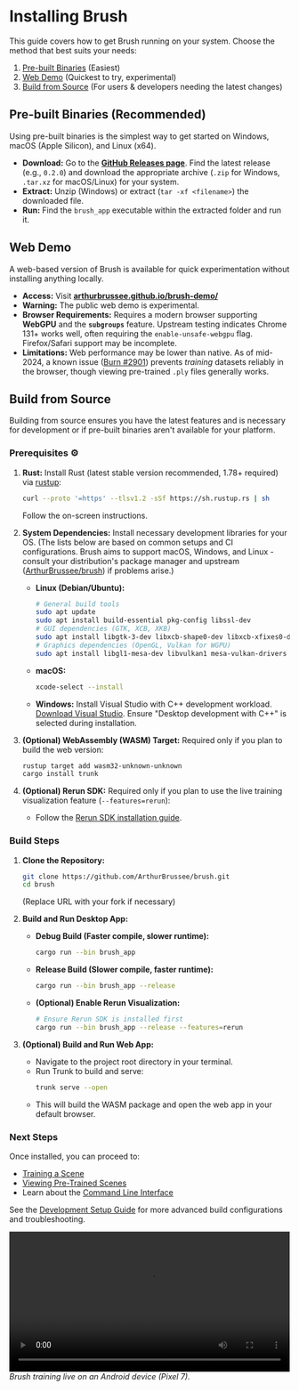 # Installing Brush

This guide covers how to get Brush running on your system. Choose the method that best suits your needs:

1.  [Pre-built Binaries](#pre-built-binaries-recommended) (Easiest)
2.  [Web Demo](#web-demo) (Quickest to try, experimental)
3.  [Build from Source](#build-from-source) (For users & developers needing the latest changes)

## Pre-built Binaries (Recommended)

Using pre-built binaries is the simplest way to get started on Windows, macOS (Apple Silicon), and Linux (x64).

*   **Download:** Go to the [**GitHub Releases page**](https://github.com/ArthurBrussee/brush/releases). Find the latest release (e.g., `0.2.0`) and download the appropriate archive (`.zip` for Windows, `.tar.xz` for macOS/Linux) for your system.
*   **Extract:** Unzip (Windows) or extract (`tar -xf <filename>`) the downloaded file.
*   **Run:** Find the `brush_app` executable within the extracted folder and run it.

## Web Demo

A web-based version of Brush is available for quick experimentation without installing anything locally.

*   **Access:** Visit [**arthurbrussee.github.io/brush-demo/**](https://arthurbrussee.github.io/brush-demo/)
*   **Warning:** The public web demo is experimental.
*   **Browser Requirements:** Requires a modern browser supporting **WebGPU** and the **`subgroups`** feature. Upstream testing indicates Chrome 131+ works well, often requiring the `enable-unsafe-webgpu` flag. Firefox/Safari support may be incomplete.
*   **Limitations:** Web performance may be lower than native. As of mid-2024, a known issue ([Burn #2901](https://github.com/tracel-ai/burn/issues/2901)) prevents *training* datasets reliably in the browser, though viewing pre-trained `.ply` files generally works.

## Build from Source

Building from source ensures you have the latest features and is necessary for development or if pre-built binaries aren't available for your platform.

### Prerequisites ⚙️

1.  **Rust:** Install Rust (latest stable version recommended, 1.78+ required) via [rustup](https://rustup.rs/):
    ```bash
    curl --proto '=https' --tlsv1.2 -sSf https://sh.rustup.rs | sh
    ```
    Follow the on-screen instructions.
2.  **System Dependencies:** Install necessary development libraries for your OS. (The lists below are based on common setups and CI configurations. Brush aims to support macOS, Windows, and Linux - consult your distribution's package manager and upstream ([ArthurBrussee/brush](https://github.com/ArthurBrussee/brush)) if problems arise.)
    *   **Linux (Debian/Ubuntu):**
        ```bash
        # General build tools
        sudo apt update
        sudo apt install build-essential pkg-config libssl-dev
        # GUI dependencies (GTK, XCB, XKB)
        sudo apt install libgtk-3-dev libxcb-shape0-dev libxcb-xfixes0-dev libxkbcommon-dev
        # Graphics dependencies (OpenGL, Vulkan for WGPU)
        sudo apt install libgl1-mesa-dev libvulkan1 mesa-vulkan-drivers
        ```
    *   **macOS:**
        ```bash
        xcode-select --install
        ```
    *   **Windows:** Install Visual Studio with C++ development workload. [Download Visual Studio](https://visualstudio.microsoft.com/downloads/). Ensure "Desktop development with C++" is selected during installation.

3.  **(Optional) WebAssembly (WASM) Target:** Required only if you plan to build the web version:
    ```bash
    rustup target add wasm32-unknown-unknown
    cargo install trunk
    ```
4.  **(Optional) Rerun SDK:** Required only if you plan to use the live training visualization feature (`--features=rerun`):
    *   Follow the [Rerun SDK installation guide](https://www.rerun.io/docs/getting-started/installing-the-sdk).

### Build Steps

1.  **Clone the Repository:**
    ```bash
    git clone https://github.com/ArthurBrussee/brush.git
    cd brush
    ```
    (Replace URL with your fork if necessary)

2.  **Build and Run Desktop App:**
    *   **Debug Build (Faster compile, slower runtime):**
        ```bash
        cargo run --bin brush_app
        ```
    *   **Release Build (Slower compile, faster runtime):**
        ```bash
        cargo run --bin brush_app --release
        ```
    *   **(Optional) Enable Rerun Visualization:**
        ```bash
        # Ensure Rerun SDK is installed first
        cargo run --bin brush_app --release --features=rerun
        ```

3.  **(Optional) Build and Run Web App:**
    *   Navigate to the project root directory in your terminal.
    *   Run Trunk to build and serve:
        ```bash
        trunk serve --open
        ```
    *   This will build the WASM package and open the web app in your default browser.

### Next Steps

Once installed, you can proceed to:

*   [Training a Scene](./training-a-scene.md)
*   [Viewing Pre-Trained Scenes](./viewing-scenes.md)
*   Learn about the [Command Line Interface](./cli-usage.md)

See the [Development Setup Guide](../development/setup.md) for more advanced build configurations and troubleshooting.

<video src="https://github.com/user-attachments/assets/d6751cb3-ff58-45a4-8321-77d3b0a7b051" controls width="100%"></video>
*Brush training live on an Android device (Pixel 7).* 